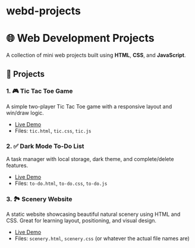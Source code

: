 # webd-projects
# 🌐 Web Development Projects

A collection of mini web projects built using **HTML**, **CSS**, and **JavaScript**.

## 📌 Projects

### 1. 🎮 Tic Tac Toe Game
A simple two-player Tic Tac Toe game with a responsive layout and win/draw logic.
- [Live Demo](#) <!-- You can insert GitHub Pages link here -->
- Files: `tic.html`, `tic.css`, `tic.js`

### 2. ✅ Dark Mode To-Do List
A task manager with local storage, dark theme, and complete/delete features.
- [Live Demo](#)
- Files: `to-do.html`, `to-do.css`, `to-do.js`

### 3. 🏞️ Scenery Website
A static website showcasing beautiful natural scenery using HTML and CSS. Great for learning layout, positioning, and visual design.
- [Live Demo](#)
- Files: `scenery.html`, `scenery.css` (or whatever the actual file names are)
